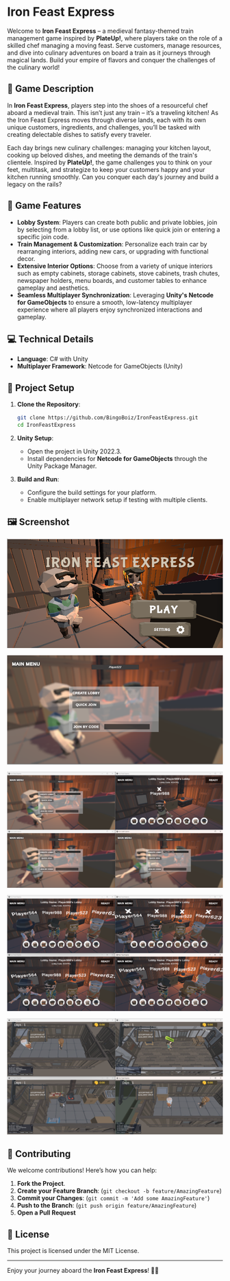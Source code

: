 # Iron Feast Express

Welcome to **Iron Feast Express** – a medieval fantasy-themed train management game inspired by **PlateUp!**, where players take on the role of a skilled chef managing a moving feast. Serve customers, manage resources, and dive into culinary adventures on board a train as it journeys through magical lands. Build your empire of flavors and conquer the challenges of the culinary world!

## 📖 Game Description

In **Iron Feast Express**, players step into the shoes of a resourceful chef aboard a medieval train. This isn’t just any train – it’s a traveling kitchen! As the Iron Feast Express moves through diverse lands, each with its own unique customers, ingredients, and challenges, you’ll be tasked with creating delectable dishes to satisfy every traveler.

Each day brings new culinary challenges: managing your kitchen layout, cooking up beloved dishes, and meeting the demands of the train's clientele. Inspired by **PlateUp!**, the game challenges you to think on your feet, multitask, and strategize to keep your customers happy and your kitchen running smoothly. Can you conquer each day's journey and build a legacy on the rails?

## 🚂 Game Features

- **Lobby System**: Players can create both public and private lobbies, join by selecting from a lobby list, or use options like quick join or entering a specific join code.
- **Train Management & Customization**: Personalize each train car by rearranging interiors, adding new cars, or upgrading with functional decor.
- **Extensive Interior Options**: Choose from a variety of unique interiors such as empty cabinets, storage cabinets, stove cabinets, trash chutes, newspaper holders, menu boards, and customer tables to enhance gameplay and aesthetics.
- **Seamless Multiplayer Synchronization**: Leveraging **Unity's Netcode for GameObjects** to ensure a smooth, low-latency multiplayer experience where all players enjoy synchronized interactions and gameplay.

## 💻 Technical Details

- **Language**: C# with Unity
- **Multiplayer Framework**: Netcode for GameObjects (Unity)

## 📂 Project Setup

1. **Clone the Repository**:
    ```bash
    git clone https://github.com/BingoBoiz/IronFeastExpress.git
    cd IronFeastExpress
    ```
2. **Unity Setup**:
   - Open the project in Unity 2022.3.
   - Install dependencies for **Netcode for GameObjects** through the Unity Package Manager.

3. **Build and Run**:
   - Configure the build settings for your platform.
   - Enable multiplayer network setup if testing with multiple clients.
## 🖼️ Screenshot

![image alt](https://github.com/BingoBoiz/IronFeastExpress/blob/main/Assets/ImageGenerator/Screenshot%202024-11-11%20143102.png?raw=true)

![image alt](https://github.com/BingoBoiz/IronFeastExpress/blob/main/Assets/ImageGenerator/Screenshot%202024-11-11%20143123.png?raw=true)

![image alt](https://github.com/BingoBoiz/IronFeastExpress/blob/main/Assets/ImageGenerator/Screenshot%202024-11-11%20143224.png?raw=true)

![image alt](https://github.com/BingoBoiz/IronFeastExpress/blob/main/Assets/ImageGenerator/Screenshot%202024-11-11%20143257.png?raw=true)

![image alt](https://github.com/BingoBoiz/IronFeastExpress/blob/main/Assets/ImageGenerator/Screenshot%202024-11-11%20143605.png?raw=true)

## 🤝 Contributing

We welcome contributions! Here’s how you can help:

1. **Fork the Project**.
2. **Create your Feature Branch**: (`git checkout -b feature/AmazingFeature`)
3. **Commit your Changes**: (`git commit -m 'Add some AmazingFeature'`)
4. **Push to the Branch**: (`git push origin feature/AmazingFeature`)
5. **Open a Pull Request**

## 📜 License

This project is licensed under the MIT License.

---

Enjoy your journey aboard the **Iron Feast Express**! 🚂🍲
